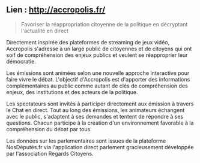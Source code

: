 <!--

---
title: Accropolis
description: Directement inspirée des plateformes de streaming de jeux vidéo, Accropolis s'adresse à un large public de citoyennes et de citoyens qui ont soif de compréhension des enjeux publics et veulent se réapproprier leur démocratie.
image_url: https://github.com/multibao/contributions/blob/master/media/accropolis.jpg?raw=true
---

-->

## Lien : http://accropolis.fr/

> Favoriser la réappropriation citoyenne de la politique en décryptant l'actualité en direct

Directement inspirée des plateformes de streaming de jeux vidéo, Accropolis s'adresse à un large public de citoyennes et de citoyens qui ont soif de compréhension des enjeux publics et veulent se réapproprier leur démocratie.

Les émissions sont animées selon une nouvelle approche interactive pour faire vivre le débat. L'objectif d'Accropolis est d'apporter des informations complémentaires au public comme autant de clés de compréhension des enjeux, des institutions et des acteurs de la politique.

Les spectateurs sont invités à participer directement aux émission à travers le Chat en direct. Tout au long des émissions, les animateurs échangent avec le public, s'adaptent à ses demandes et tentent de répondre à ses questions. Chacun participe à la création d'un environnement favorable à la compréhension du débat par tous.

Les données sur les parlementaires sont issues de la plateforme NosDéputés.fr via l'application direct parlement gracieusement développée par l'association Regards Citoyens.
